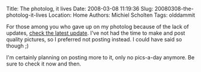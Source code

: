 Title: The photolog, it lives
Date: 2008-03-08 11:19:36
Slug: 20080308-the-photolog-it-lives
Location: Home
Authors: Michiel Scholten
Tags: olddammit

<p>For those among you who gave up on my photolog because of the lack of updates, <a href="http://aquariusoft.org/photolog/2008/03/07/silence/">check the latest update</a>. I've not had the time to make and post quality pictures, so I preferred not posting instead. I could have said so though ;)</p>

<p>I'm certainly planning on posting more to it, only no pics-a-day anymore. Be sure to check it now and then.</p>